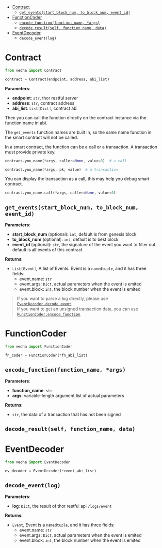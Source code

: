 - [Contract](#contract)
  - [`get_events(start_block_num, to_block_num, event_id)`](#get_eventsstart_block_num-to_block_num-event_id)
- [FunctionCoder](#functioncoder)
  - [`encode_function(function_name, *args)`](#encode_functionfunction_name-args)
  - [`decode_result(self, function_name, data)`](#decode_resultself-function_name-data)
- [EventDecoder](#eventdecoder)
  - [`decode_event(log)`](#decode_eventlog)

# Contract

```py
from vecha import Contract

contract = Contract(endpoint, address, abi_list)
```

**Parameters**:

- **endpoint**: `str`, thor restful server
- **address**:  `str`, contract address
- **abi_list**: `List[Dict]`, contract abi

Then you can call the function directly on the contract instance via the function name in abi.

The `get_events` function names are built in, so the same name function in the smart contract will not be called.

In a smart contract, the function can be a call or a transaction. A transaction must provide private key.

```py
contract.you_name(*args, caller=None, value=0)  # a call

contract.you_name(*args, pk, value)  # a transaction
```

You can display the transaction as a call, this may help you debug smart contract.

```py
contract.you_name.call(*args, caller=None, value=0)
```

## `get_events(start_block_num, to_block_num, event_id)`

**Parameters**:

- **start_block_num** (optional): `int`, default is from genesis block
- **to_block_num** (optional): `int`, default is to best block
- **event_id** (optional): `str`, the signature of the event you want to filter out, default is all events of this contract

**Returns**:

- `List[Event]`, A list of Events. Event is a `namedtuple`, and it has three fields:
  - event.name: `str`
  - event.args: `Dict`, actual parameters when the event is emited
  - event.block: `int`, the block number when the event is emited

> If you want to parse a log directly, please use [`EventDecoder.decode_event`](#decode_eventlog).<br>
> If you want to get an unsigned transaction data, you can use [`FunctionCoder.encode_function`](#encode_functionfunction_name-args).

# FunctionCoder

```py
from vecha import FunctionCoder

fn_coder = FunctionCoder(*fn_abi_list)
```

## `encode_function(function_name, *args)`

**Parameters**:

- **function_name**: `str`
- **args**: variable-length argument list of actual parameters

**Returns**:

- `str`, the data of a transaction that has not been signed

## `decode_result(self, function_name, data)`


# EventDecoder

```py
from vecha import EventDecoder

ev_decoder = EventDecoder(*event_abi_list)
```

## `decode_event(log)`

**Parameters**:

- **log**: `Dict`, the result of thor restful api `/logs/event`

**Returns**:

- `Event`, Event is a `namedtuple`, and it has three fields:
  - event.name: `str`
  - event.args: `Dict`, actual parameters when the event is emited
  - event.block: `int`, the block number when the event is emited
